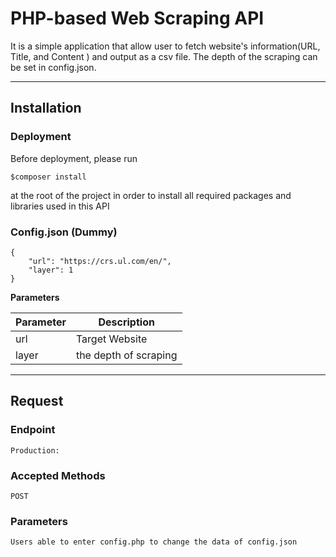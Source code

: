 # PHP-based Web Scraping API
It is a simple application that allow user to fetch website's information(URL, Title, and Content ) and output as a csv file. The depth of the scraping can be set in config.json.

---

## Installation

### Deployment
Before deployment, please run

    $composer install

at the root of the project in order to install all required packages and libraries used in this API

### Config.json (Dummy)

    {
        "url": "https://crs.ul.com/en/",
        "layer": 1
    }

**Parameters**

| Parameter | Description           |
| --------- | --------------------- |
| url       | Target Website        |
| layer     | the depth of scraping |

---

## Request
### Endpoint

    Production:
    

### Accepted Methods
    POST

### Parameters

    Users able to enter config.php to change the data of config.json

